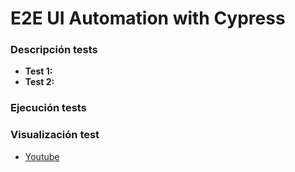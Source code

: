 # E2E UI Automation with Cypress

### Descripción tests
+ **Test 1:**
+ **Test 2:**

### Ejecución tests

### Visualización test
+ [Youtube](https://www.youtube.com/)
